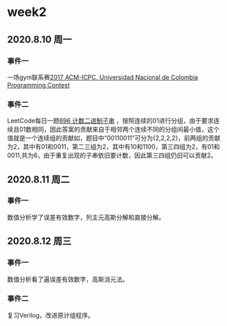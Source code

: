 # week2

## 2020.8.10 周一

### 事件一

一场gym联系赛[2017 ACM-ICPC, Universidad Nacional de Colombia Programming Contest](https://codeforces.com/gym/101466)

### 事件二

LeetCode每日一题[696 计数二进制子串](https://leetcode-cn.com/problems/count-binary-substrings) ，按照连续的01进行分组，由于要求连续且01数相同，因此答案的贡献来自于相邻两个连续不同的分组间最小值，这个值就是一个连续组的贡献如，题目中“00110011”可分为{2,2,2,2}，前两组的贡献为2，其中有01和0011，第二三组为2，其中有10和1100，第三四组为2，有01和0011,共为6，由于重复出现的子串依旧要计数，因此第三四组仍旧可以贡献2。

## 2020.8.11 周二

### 事件一

数值分析学了误差有效数字，列主元高斯分解和直接分解。

## 2020.8.12 周三

### 事件一

数值分析看了遍误差有效数字，高斯消元法。

### 事件二

复习Verilog，改进原计组程序。